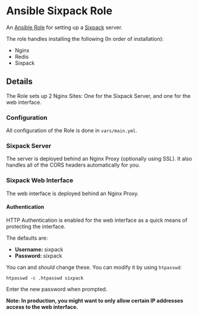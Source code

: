 # Ansible Sixpack Role

An [Ansible Role](http://docs.ansible.com/playbooks_roles.html) for setting up a
[Sixpack](http://sixpack.seatgeek.com/) server.

The role handles installing the following (In order of installation):

- Nginx
- Redis
- Sixpack

## Details

The Role sets up 2 Nginx Sites: One for the Sixpack Server, and one for the web
interface.

### Configuration

All configuration of the Role is done in `vars/main.yml`.

### Sixpack Server

The server is deployed behind an Nginx Proxy (optionally using SSL).  It also
handles all of the CORS headers automatically for you.

### Sixpack Web Interface

The web interface is deployed behind an Nginx Proxy.

#### Authentication

HTTP Authentication is enabled for the web interface as a quick means of
protecting the interface.

The defaults are:

- **Username:** sixpack
- **Password:** sixpack

You can and *should* change these.  You can modify it by using `htpasswd`:

	htpasswd -c .htpasswd sixpack

Enter the new password when prompted.

**Note: In production, you might want to only allow certain IP addresses access
to the web interface.**
